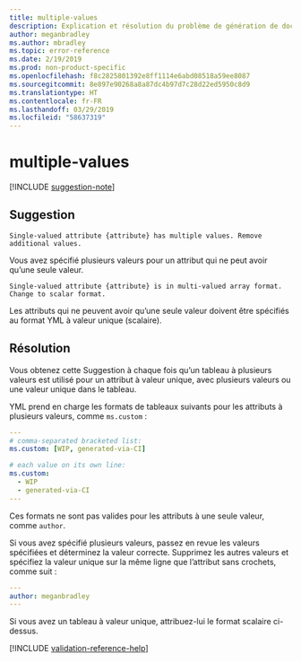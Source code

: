 ```yaml
---
title: multiple-values
description: Explication et résolution du problème de génération de documents multiple-values
author: meganbradley
ms.author: mbradley
ms.topic: error-reference
ms.date: 2/19/2019
ms.prod: non-product-specific
ms.openlocfilehash: f8c2825801392e8ff1114e6abd08518a59ee8087
ms.sourcegitcommit: 8e897e90268a8a87dc4b97d7c28d22ed5950c8d9
ms.translationtype: HT
ms.contentlocale: fr-FR
ms.lasthandoff: 03/29/2019
ms.locfileid: "58637319"
---
```

# <a name="multiple-values"></a>multiple-values

[!INCLUDE [suggestion-note](includes/suggestion-note.md)]

## <a name="suggestion"></a>Suggestion

`Single-valued attribute {attribute} has multiple values. Remove additional values.`

Vous avez spécifié plusieurs valeurs pour un attribut qui ne peut avoir qu’une seule valeur.

`Single-valued attribute {attribute} is in multi-valued array format. Change to scalar format.`

Les attributs qui ne peuvent avoir qu’une seule valeur doivent être spécifiés au format YML à valeur unique (scalaire).

## <a name="resolution"></a>Résolution

Vous obtenez cette Suggestion à chaque fois qu’un tableau à plusieurs valeurs est utilisé pour un attribut à valeur unique, avec plusieurs valeurs ou une valeur unique dans le tableau.

YML prend en charge les formats de tableaux suivants pour les attributs à plusieurs valeurs, comme `ms.custom` :

```yml
---
# comma-separated bracketed list:
ms.custom: [WIP, generated-via-CI]

# each value on its own line:
ms.custom:
  - WIP
  - generated-via-CI
---
```

Ces formats ne sont pas valides pour les attributs à une seule valeur, comme `author`.

Si vous avez spécifié plusieurs valeurs, passez en revue les valeurs spécifiées et déterminez la valeur correcte. Supprimez les autres valeurs et spécifiez la valeur unique sur la même ligne que l’attribut sans crochets, comme suit :

```yml
---
author: meganbradley
---
```

Si vous avez un tableau à valeur unique, attribuez-lui le format scalaire ci-dessus.

<!--make sure to add this file to your includes folder and verify the path-->
[!INCLUDE [validation-reference-help](includes/validation-reference-help.md)]

